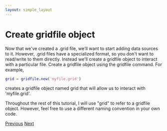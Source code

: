 ```yaml
---
layout: simple_layout
---
```

# Create gridfile object

Now that we've created a .grid file, we'll want to start adding data sources to it. However, .grid files have a specialized format, so you don't want to read/write to them directly. Instead we'll create a gridfile object to interact with a particular file. Create a gridfile object using the gridfile command. For example,
```matlab
grid = gridfile.new('myfile.grid')
```
creates a gridfile object named grid that will allow us to interact with 'myfile.grid'.

Throughout the rest of this tutorial, I will use "grid" to refer to a gridfile object. However, feel free to use a different naming convention in your own code.

[Previous](\gridfile\new) [Next](\gridfile\add)
